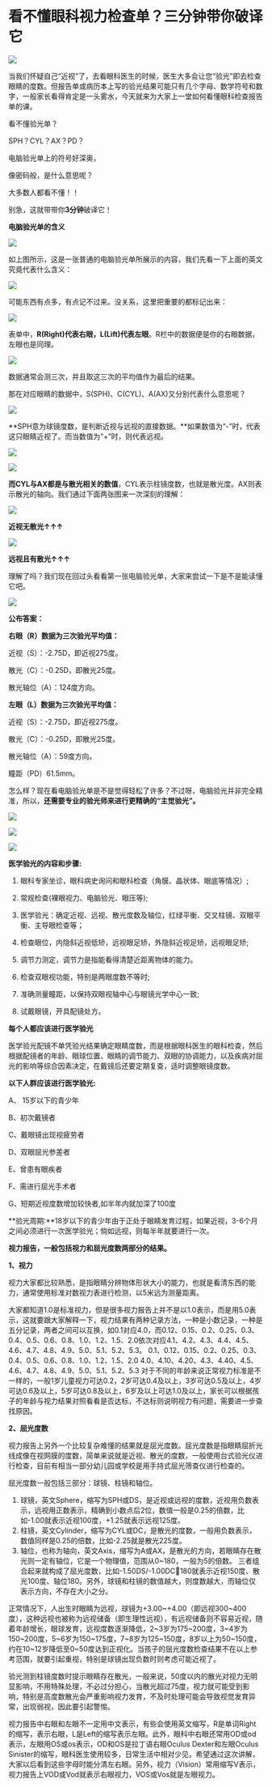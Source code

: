 
<h1>看不懂眼科视力检查单？三分钟带你破译它</h1>

![](vx_images/224040314234109.png)

当我们怀疑自己“近视”了，去看眼科医生的时候，医生大多会让您“验光”即去检查眼睛的度数。但报告单或病历本上写的验光结果可能只有几个字母、数学符号和数字，一般家长看得肯定是一头雾水，今天就来为大家上一堂如何看懂眼科检查报告单的课。

看不懂验光单？

SPH？CYL？AX？PD？

电脑验光单上的符号好深奥，

像密码般，是什么意思呢？

大多数人都看不懂！！

别急，这就带带你**3分钟**破译它！

**电脑验光单的含义**

  

![](vx_images/452473313242149.webp)

  

如上图所示，这是一张普通的电脑验光单所展示的内容，我们先看一下上面的英文究竟代表什么含义：

 
![](vx_images/451383313233202.jpeg)

  

可能东西有点多，有点记不过来。没关系，这里把重要的都标记出来：

  

![](vx_images/450283313230698.webp)

  

表单中，**R(Right)代表右眼，L(Lift)代表左眼**。R栏中的数据便是你的右眼数据，左眼也是同理。

  

![](vx_images/449183313240168.webp)

  

数据通常会测三次，并且取这三次的平均值作为最后的结果。

那在对应眼睛的数据中，S(SPH)、C(CYL)、A(AX)又分别代表什么意思呢？

  

![](vx_images/446853313247034.webp)

  

**SPH意为球镜度数，是判断近视与远视的直接数据。**如果数值为“-”时，代表这只眼睛近视了。而当数值为“+”时，则代表远视。

  

![](vx_images/445563313253488.webp)

  

  

![](vx_images/444453313258352.webp)

  

**而CYL与AX都是与散光相关的数值**，CYL表示柱镜度数，也就是散光度。AX则表示散光的轴向。我们通过下面两张图来一次深刻的理解：

  

![](vx_images/443363313235912.webp)

  

**近视无散光↑↑↑**

  

![](vx_images/441273313254671.webp)

  

**远视且有散光↑↑↑**

理解了吗？我们现在回过头看看第一张电脑验光单，大家来尝试一下是不是能读懂它吧。

  

![](vx_images/439853313257169.webp)


**公布答案：**

**右眼（R）数据为三次验光平均值：**

近视（S）：-2.75D，即近视275度。

散光（C）：-0.25D，即散光25度。

散光轴位（A）：124度方向。

**左眼（L）数据为三次验光平均值：**

近视（S）：-2.75D，即近视275度。

散光（C）：-0.25D，即散光25度。

散光轴位（A）：59度方向。

瞳距（PD）61.5mm。

怎么样？现在看电脑验光单是不是觉得轻松了许多？不过呀，电脑验光并非完全精准，所以，**还需要专业的验光师来进行更精确的“主觉验光”。**

  

![](vx_images/438753313259565.webp)

  

  

![](vx_images/436653313241685.webp)

  

  

![](vx_images/434393313245931.webp)

  

**医学验光的内容和步骤:**

1. 眼科专家坐诊，眼科病史询问和眼科检查（角膜、晶状体、眼底等情况）;

2. 常规检查(裸眼视力、电脑验光、眼压等);

3. 医学验光：确定近视、远视、散光度数及轴位，红绿平衡、交叉柱镜、双眼平衡、主导眼检查等；

4. 检查眼位，内隐斜近视低矫，远视眼足矫，外隐斜近视足矫，远视眼足矫;

5. 调节力测定，调节力是指能看得清楚近距离物体的能力。

6. 检查双眼视功能，特别是两眼度数不等时;

7. 准确测量瞳距，以保持双眼视轴中心与眼镜光学中心一致;

8. 试戴眼镜，开具配镜处方。

**每个人都应该进行医学验光**

医学验光配镜不单凭验光结果确定眼睛度数，而是根据眼科医生的眼科检查，然后根据配镜者的年龄、眼球位置、眼睛的调节能力、双眼的协调能力，以及疾病对屈光的影响等综合因素决定，在戴镜后还要定期复查，适时调整眼镜度数。

**以下人群应该进行医学验光:**

A、 15岁以下的青少年

B、初次戴镜者

C、戴眼镜出现视疲劳者

D、双眼屈光参差者

E、曾患有眼疾者

F、需进行屈光手术者

G、短期近视度数增加较快者,如半年内就加深了100度

**验光周期:**18岁以下的青少年由于正处于眼睛发育过程，如果近视，3-6个月之间必须进行一次医学验光；倘如远视，则每半年就要进行一次。


**视力报告，一般包括视力和屈光度数两部分的结果。**

**1、视力**

视力大家都比较熟悉，是指眼睛分辨物体形状大小的能力，也就是看清东西的能力，通常使用标准对数视力表进行检测，以5米远为测量距离。

大家都知道1.0是标准视力，但是很多视力报告上并不是以1.0表示，而是用5.0表示，这就要跟大家解释一下，视力结果有两种记录方法，一种是小数记录，一种是五分记录，两者之间可以互换，如0.1对应4.0，而0.12、0.15、0.2、0.25、0.3、0.4、0.5、0.6、0.8、1.0、1.2、1.5、2.0依次对应4.1、4.2、4.3、4.4、4.5、4.6、4.7、4.8、4.9、5.0、5.1、5.2、5.3。
0.1、0.12、0.15、0.2、0.25、0.3、0.4、0.5、0.6、0.8、1.0、1.2、1.5、2.0
4.0、4.10、4.20、4.3、4.40、4.5、4.6、4.7、4.8、4.9、5.0、5.1、5.2、5.3
对于不同的年龄来说正常视力标准是不一样的，一般1岁儿童视力可达0.2，2岁可达0.4及以上，3岁可达0.5及以上，4岁可达0.6及以上，5岁可达0.8及以上，6岁及以上可达1.0及以上，家长可以根据孩子的年龄与视力结果对照看看是否达标，不达标则说明视力有问题，需要进一步查找原因。

**2、屈光度数**

视力报告上另外一个比较复杂难懂的结果就是屈光度数。屈光度数是指眼睛屈折光线成像在视网膜的度数，简单来说就是近视、散光的度数，一般使用台式验光仪进行检查，目前有相当一部分幼儿园或学校是用手持式屈光筛查仪进行检查的。

屈光度数一般包括三部分：球镜、柱镜和轴位。
1. 球镜，英文Sphere，缩写为SPH或DS，是近视或远视的度数，近视用负数表示，远视用正数表示，精确到小数点后2位，数值一般是0.25的倍数，比如-1.00就表示近视100度，+1.25就表示远视125度。
2. 柱镜，英文Cylinder，缩写为CYL或DC，是散光的度数，一般用负数表示，数值同样是0.25的倍数，比如-2.25就是散光225度。
3. 轴位，也称为轴向，英文Axis，缩写为A或AX，是散光的方向，若眼睛存在散光则一定有轴位，它是一个物理值，范围从0~180，一般为5的倍数。
三者组合起来就构成了屈光度数，比如-1.50DS/-1.00DC180就表示近视150度、散光100度、轴位180。另外，球镜和柱镜的数值越大，则度数越大，而轴位仅表示方向，不存在大小之分。

正常情况下，人出生时眼睛为远视，球镜为+3.00~+4.00（即远视300~400度），这种远视也被称为远视储备（即生理性远视），有远视储备则不容易近视，随着年龄增长，眼球发育，远视度数逐渐降低，2~3岁为175~200度，3~4岁为150~200度，5~6岁为150~175度，7~8岁为125~150度，8岁以上为50~150度，约在10~12岁降低至0~50度达到正视化。当孩子的屈光度数检查结果不在以上参考范围，就要引起重视，特别是球镜出现负数时则考虑可能近视了。

验光测到柱镜度数时提示眼睛存在散光，一般来说，50度以内的散光对视力无明显影响，不用特殊处理，不必过分担心，当散光超过75度，视力就可能受到影响，特别是高度数散光会严重影响视力发育，不及时处理可能会导致视觉发育异常，出现弱视，因此要引起警惕。

视力报告中右眼和左眼不一定用中文表示，有些会使用英文缩写，R是单词Right的缩写，表示右眼，L是Left的缩写表示左眼。此外，眼科中右眼还常用OD或od表示，左眼用OS或os表示，OD和OS是拉丁语右眼Oculus Dexter和左眼Oculus Sinister的缩写，眼科医生使用较多，日常生活中相对少见，希望通过这次讲解，大家以后看到这些字母时能分清左右眼。另外，视力（Vision）常用缩写V表示，视力报告上VOD或Vod就表示右眼视力，VOS或Vos就是左眼视力。